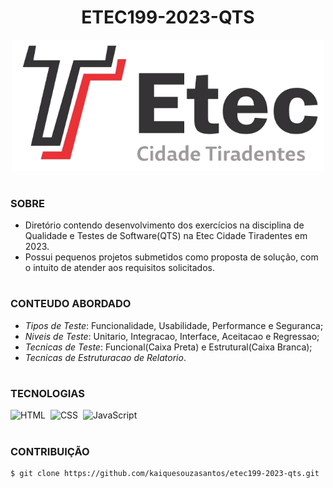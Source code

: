 <h1 align=center>ETEC199-2023-QTS</h1>

<p align="center">
  <img src="etec.png" width="500">
</p>

#
### SOBRE

- Diretório contendo desenvolvimento dos exercícios na disciplina de Qualidade e Testes de Software(QTS) na Etec Cidade Tiradentes em 2023.
- Possui pequenos projetos submetidos como proposta de solução, com o intuito de atender aos requisitos solicitados.

#
### CONTEUDO ABORDADO

- *Tipos de Teste*: Funcionalidade, Usabilidade, Performance e Seguranca;
- *Niveis de Teste*: Unitario, Integracao, Interface, Aceitacao e Regressao;
- *Tecnicas de Teste*: Funcional(Caixa Preta) e Estrutural(Caixa Branca);
- *Tecnicas de Estruturacao de Relatorio*.

#
### TECNOLOGIAS
![HTML](https://img.shields.io/badge/HTML-0D1117?style=for-the-badge&logo=html5&labelColor=0D1117)&nbsp;
![CSS](https://img.shields.io/badge/CSS-0D1117?style=for-the-badge&logo=CSS3&logoColor=1572B6&labelColor=0D1117)&nbsp;
![JavaScript](https://img.shields.io/badge/JavaScript-0D1117?style=for-the-badge&logo=javascript&labelColor=0D1117&textColor=0D1117)&nbsp;

#
### CONTRIBUIÇÃO

```
$ git clone https://github.com/kaiquesouzasantos/etec199-2023-qts.git 
```
